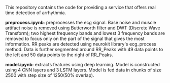 This repository contains the code for providing a service that offers real time detection of arrhythmia. 

**preprocess.ipynb**: preprocesses the ecg signal. Base noise and muscle artifact noise is removed using Butterworth filter and DWT (Discrete Wave Transform); two highest frequency bands and lowest 3 frequency bands are removed to focus only on the part of the signal that gives the most information. RR peaks are detected using neurokit library's ecg_process method. Data is further segmented around RR_Peaks with 49 data points to the left and 50 data points to the right of RR_Peaks. 

**model.ipynb**: extracts features using deep learning. Model is constructed using 4 CNN layers and 3 LSTM layers. Model is fed data in chunks of size 2500 with step size of 1250(50% overlap).
